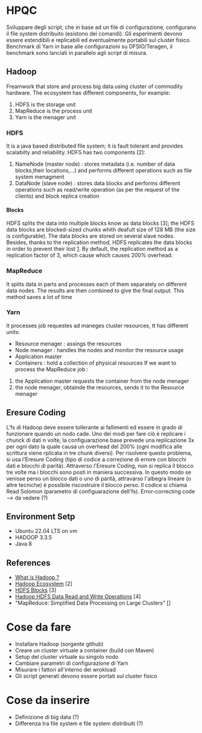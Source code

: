 # HPQC
Sviluppare degli script, che in base ad un file di configurazione, configurano il file system distribuito (esistono dei comandi). Gli esperimenti devono essere estendibili e replicabili ed eventualmente portabili sul cluster fisico.
Benchmark di Yarn in base alle configurazioni su DFSIO/Teragen, il benchmark sono lanciati in parallelo agli script di misura.


## Hadoop
Freamwork that store and process big data using cluster of commodity hardware. The ecosystem has different components, for example:
1) HDFS is the storage unit
2) MapReduce is the process unit
3) Yarn is the menager unit

### HDFS
It is a java based distributed file system; it is fault tolerant and provides scalabilty and reliability. HDFS has two components [2]:
1) NameNode (master node) : stores metadata (i.e. number of data blocks,their locations,...) and performs different operations such as file system menagment
2) DataNode (slave node) : stores data blocks and performs different operations such as read/write operation (as per the request of the clients) and block replica creation

#### Blocks
HDFS splits the data into multiple blocks know as data blocks [3]; the HDFS data blocks are blocked-sized chunks whith deafult size of 128 MB (the size is configurable). The data blocks are stored on several slave nodes. Besides, thanks to the replication method, HDFS replicates the data blocks in order to prevent their lost [1](#1). By default, the replication method as a replication factor of 3, which cause which causes 200% overhead.

### MapReduce
It splits data in parts and processes each of them separately on different data nodes. The results are then combined to give the final output. This method saves a lot of time

### Yarn
It processes job requestes ad maneges cluster resources, tt has different units:
* Resource menager : assings the resources
* Node menager : handles the nodes and monitor the resource usage
* Application master
* Containers : hold a collection of physical resources
If we want to process the MapReduce job :
1) the Application master requests the container from the node menager
2) the node menager, obtainde the resources, sends it to the Resource menager

## Eresure Coding
L'fs di Hadoop deve essere tollerante ai fallimenti ed essere in grado di funzionare quando un nodo cade. Uno dei modi per fare ciò è replicare i chunck di dati n volte, la configuarazione base prevede una replicazione 3x per ogni dato la quale causa un overhead del 200% (ogni modifica alle scrittura viene rplicata in tre chunk diversi). Per risolvere questo problema, si usa l'Eresure Coding (tipo di codice a correzione di errore con blocchi dati e blocchi di parità). Attraverso l'Eresure Coding, non si replica il blocco tre volte ma i blocchi sono posti in maniera successiva. In questo modo se venisse perso un blocco dati o uno di parità, attravarso l'albegra lineare (o altre tecniche) è possibile riscostruire il blocco perso. Il codice si chiama Read Solomon (parametro di configuarazione dell'fs).
Error-correcting code --> da vedere (?)


## Environment Setp
* Ubuntu 22.04 LTS on vm
* HADOOP 3.3.5
* Java 8


## References
* <a id="1"></a> [What is Hadoop ?](https://www.youtube.com/watch?v=aReuLtY0YMI&t=1s)
* [Hadoop Ecosystem](https://data-flair.training/blogs/hadoop-ecosystem-components/) [2]
* [HDFS Blocks](https://data-flair.training/blogs/data-block/) [3]
* [Hadoop HDFS Data Read and Write Operations](https://data-flair.training/blogs/hadoop-hdfs-data-read-and-write-operations/) [4]
* "MapReduce: Simplified Data Processing on Large Clusters" []


# Cose da fare
* Installare Hadoop (sorgente github)
* Creare un cluster virtuale a container (build con Maven)
* Setup del cluster virtuale su singolo nodo
* Cambiare parametri di configurazione di Yarn
* Misurare i fattori all'interno dei wrokload
* Gli script generati devono essere portati sul cluster fisico

# Cose da inserire
* Definizione di big data (?)
* Differenza tra file system e file system distribuiti (?)